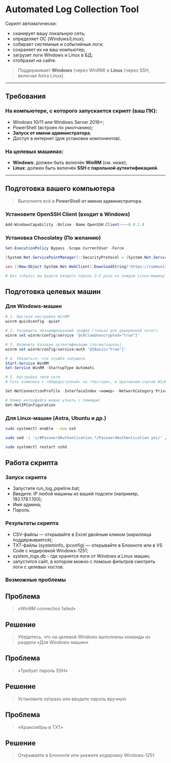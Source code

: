 # Automated Log Collection Tool

Скрипт автоматически:
- сканирует вашу локальную сеть;
- определяет ОС (Windows/Linux);
- собирает системные и событийные логи;
- сохраняет их на ваш компьютер;
- загрузит логи Windows и Linux в БД;
- отобразит на сайте.
  

> Поддерживает **Windows** (через WinRM) и **Linux** (через SSH, включая Astra Linux).

---

##  Требования

### На компьютере, с которого запускается скрипт (**ваш ПК**):
- Windows 10/11 или Windows Server 2016+;
- PowerShell (встроен по умолчанию);
- **Запуск от имени администратора**;
- Доступ в интернет (для установки компонентов).

### На целевых машинах:
- **Windows**: должен быть включён **WinRM** (см. ниже);
- **Linux**: должен быть включён **SSH с парольной аутентификацией**.

---

## Подготовка вашего компьютера

> Выполните всё в **PowerShell от имени администратора**.

### Установите OpenSSH Client (входит в Windows)
```powershell
Add-WindowsCapability -Online -Name OpenSSH.Client~~~~0.0.1.0
```
### Установка Chocolatey (По желанию)
```powershell
Set-ExecutionPolicy Bypass -Scope CurrentUser -Force

[System.Net.ServicePointManager]::SecurityProtocol = [System.Net.ServicePointManager]::SecurityProtocol -bor 3072

iex ((New-Object System.Net.WebClient).DownloadString('https://community.chocolatey.org/install.ps1'))

# Без sshpass вы будете вводить пароль 2–3 раза на каждую Linux-машину
```
## Подготовка целевых машин

### Для Windows-машин

```powershell
# 1. Быстрая настройка WinRM
winrm quickconfig -quiet

# 2. Разрешить незашифрованный трафик (только для доверенной сети!)
winrm set winrm/config/service '@{AllowUnencrypted="true"}'

# 3. Включить базовую аутентификацию (логин/пароль)
winrm set winrm/config/service/auth '@{Basic="true"}'

# 4. Убедиться, что служба запущена
Start-Service WinRM
Set-Service WinRM -StartupType Automati

# 5. Настройка типа сети
# Сеть изменена с «Общедоступной» на «Частную», в противном случае WinRM блокируется:

Set-NetConnectionProfile -InterfaceIndex <номер> -NetworkCategory Private

# Номер интерфейса можно узнать с помощью:
Get-NetIPConfiguration
```
### Для Linux-машин (Astra, Ubuntu и др.)

```bash
sudo systemctl enable --now ssh

sudo sed -i 's/#PasswordAuthentication.*/PasswordAuthentication yes/' /etc/ssh/sshd_config

sudo systemctl restart sshd
```
## Работа скрипта

### Запуск скрипта

- Запустите run_log_pipeline.bat;
- Введите: IP любой машины из вашей подсети (например, 192.178.1.100);
- Имя админа;
- Пароль.

### Результаты скрипта

- CSV-файлы — открывайте в Excel двойным кликом (кириллица поддерживается);
- TXT-файлы (systeminfo, ipconfig) — открывайте в Блокноте или в VS Code с кодировкой Windows-1251;
- system_logs.db - где хранятся логи от Windows и Linux машин;
- запустится сайт, в котором можно с помоью фильтров смотреть логи с целевых хостов.

### Возможные проблемы

## Проблема	

> «WinRM connection failed»	

## Решение

> Убедитесь, что на целевой Windows выполнены команды из раздела «Для Windows-машин»

## Проблема

> «Требует пароль SSH»

## Решение

> Установите sshpass или вводите пароль вручную

## Проблема

> «Кракозябры в TXT»	

## Решение

> Открывайте в Блокноте или укажите кодировку Windows-1251
